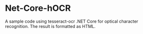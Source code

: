 # Net-Core-hOCR
A sample code using tesseract-ocr .NET Core for optical character recognition. The result is formatted as HTML.
